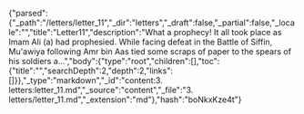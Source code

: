 {"parsed":{"_path":"/letters/letter_11","_dir":"letters","_draft":false,"_partial":false,"_locale":"","title":"Letter11","description":"What a prophecy! It all took place as Imam Ali (a) had prophesied. While facing defeat in the Battle of Siffin, Mu'awiya following Amr bin Aas tied some scraps of paper to the spears of his soldiers a...","body":{"type":"root","children":[],"toc":{"title":"","searchDepth":2,"depth":2,"links":[]}},"_type":"markdown","_id":"content:3. letters:letter_11.md","_source":"content","_file":"3. letters/letter_11.md","_extension":"md"},"hash":"boNkxKze4t"}